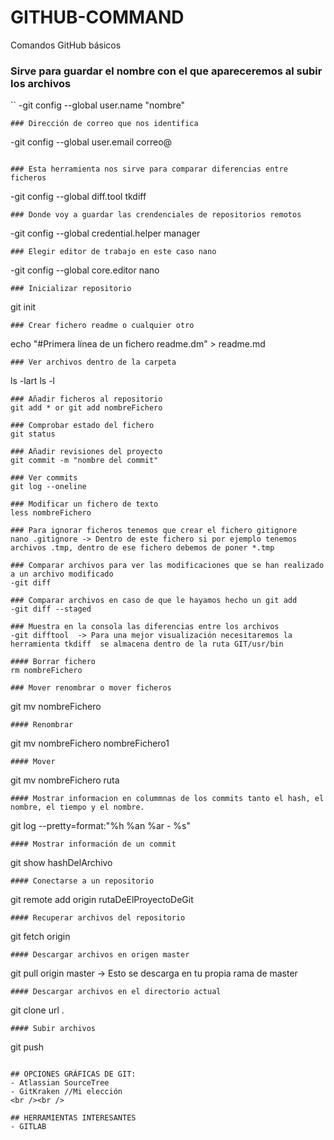 # GITHUB-COMMAND
Comandos GitHub básicos

### Sirve para guardar el nombre con el que apareceremos al subir los archivos
``
-git config --global user.name "nombre"
```
### Dirección de correo que nos identifica
```
-git config --global user.email correo@
```

### Esta herramienta nos sirve para comparar diferencias entre ficheros
```
-git config --global diff.tool tkdiff        
```
### Donde voy a guardar las crendenciales de repositorios remotos
```
-git config --global credential.helper manager      
```
### Elegir editor de trabajo en este caso nano
```
-git config --global core.editor nano        
```
### Inicializar repositorio
```
git init 				     
```
### Crear fichero readme o cualquier otro
```
echo "#Primera línea de un fichero readme.dm" > readme.md	
```
### Ver archivos dentro de la carpeta
```
ls -lart
ls -l
```
### Añadir ficheros al repositorio
git add * or git add nombreFichero

### Comprobar estado del fichero
git status

### Añadir revisiones del proyecto
git commit -m "nombre del commit"

### Ver commits
git log --oneline

### Modificar un fichero de texto
less nombreFichero

### Para ignorar ficheros tenemos que crear el fichero gitignore
nano .gitignore -> Dentro de este fichero si por ejemplo tenemos archivos .tmp, dentro de ese fichero debemos de poner *.tmp

### Comparar archivos para ver las modificaciones que se han realizado a un archivo modificado
-git diff

### Comparar archivos en caso de que le hayamos hecho un git add 
-git diff --staged

### Muestra en la consola las diferencias entre los archivos
-git difftool  -> Para una mejor visualización necesitaremos la herramienta tkdiff  se almacena dentro de la ruta GIT/usr/bin

#### Borrar fichero
rm nombreFichero

### Mover renombrar o mover ficheros
```
git mv nombreFichero <ruta>
```
#### Renombrar
```
git mv nombreFichero nombreFichero1
```
#### Mover
```
git mv nombreFichero ruta
```
#### Mostrar informacion en colummnas de los commits tanto el hash, el nombre, el tiempo y el nombre.
```
git log --pretty=format:"%h %an %ar - %s"
```
#### Mostrar información de un commit
```
git show hashDelArchivo
```
#### Conectarse a un repositorio
```
git remote add origin rutaDeElProyectoDeGit
```
#### Recuperar archivos del repositorio
```
git fetch origin
```
#### Descargar archivos en origen master
```
git pull origin master -> Esto se descarga en tu propia rama de master
```
#### Descargar archivos en el directorio actual
```
git clone url .
```
#### Subir archivos 
```
git push 
```

## OPCIONES GRÁFICAS DE GIT:
- Atlassian SourceTree
- GitKraken	//Mi elección
<br /><br />	 	 	 	 	 
					 
## HERRAMIENTAS INTERESANTES 
- GITLAB

